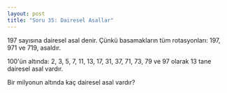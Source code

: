 ```yaml
---
layout: post
title: "Soru 35: Dairesel Asallar"
---
```


197 sayısına dairesel asal denir. Çünkü basamakların tüm rotasyonları: 197, 971 ve 719, asaldır.

100'ün altında: 2, 3, 5, 7, 11, 13, 17, 31, 37, 71, 73, 79 ve 97 olarak 13 tane dairesel asal vardır.

Bir milyonun altında kaç dairesel asal vardır?